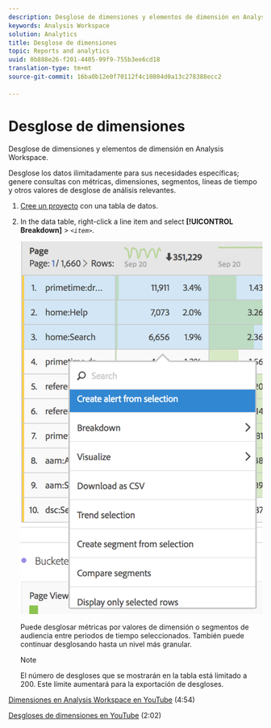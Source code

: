 ```yaml
---
description: Desglose de dimensiones y elementos de dimensión en Analysis Workspace.
keywords: Analysis Workspace
solution: Analytics
title: Desglose de dimensiones
topic: Reports and analytics
uuid: 0b888e26-f201-4405-99f9-755b3ee6cd18
translation-type: tm+mt
source-git-commit: 16ba0b12e0f70112f4c10804d0a13c278388ecc2

---
```



# Desglose de dimensiones

Desglose de dimensiones y elementos de dimensión en Analysis Workspace.

Desglose los datos ilimitadamente para sus necesidades específicas; genere consultas con métricas, dimensiones, segmentos, líneas de tiempo y otros valores de desglose de análisis relevantes.

1. [Cree un proyecto](/help/analyze/analysis-workspace/build-workspace-project/t-freeform-project.md) con una tabla de datos.
1. In the data table, right-click a line item and select **[!UICONTROL Breakdown]** &gt; *`<item>`*.

   ![Resultado (](assets/fa_data_table_actions.png)

   Puede desglosar métricas por valores de dimensión o segmentos de audiencia entre periodos de tiempo seleccionados. También puede continuar desglosando hasta un nivel más granular.

   >[!NOTE]
   >
   >El número de desgloses que se mostrarán en la tabla está limitado a 200. Este límite aumentará para la exportación de desgloses.

[Dimensiones en Analysis Workspace en YouTube](https://www.youtube.com/watch?v=P9W0hhIHhCs&index=12&list=PL2tCx83mn7GuNnQdYGOtlyCu0V5mEZ8sS) (4:54)

[Desgloses de dimensiones en YouTube](https://www.youtube.com/watch?v=3mQ2HN7-lIc&list=PL2tCx83mn7GuNnQdYGOtlyCu0V5mEZ8sS&index=13) (2:02)
